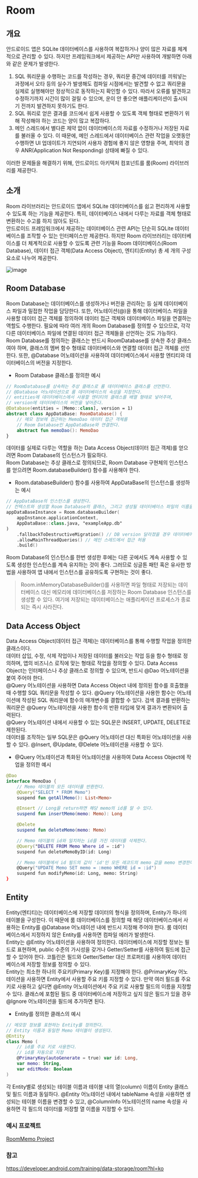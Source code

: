 # Room
## 개요
안드로이드 앱은 SQLite 데이터베이스를 사용하여 복잡하거나 양이 많은 자료를 체계적으로 관리할 수 있다. 하지만 프레임워크에서 제공하는 API만 사용하여 개발하면 아래와 같은 문제가 발생한다.

1.	SQL 쿼리문을 수행하는 코드를 작성하는 경우, 쿼리문 중간에 데이터를 끼워넣는 과정에서 오타 등의 실수가 발생해도 컴파일 시점에서는 발견할 수 없고 쿼리문을 실제로 실행해야만 정상적으로 동작하는지 확인할 수 있다. 따라서 오류를 발견하고 수정하기까지 시간이 많이 걸릴 수 있으며, 운이 안 좋으면 애플리케이션이 출시되기 전까지 발견하지 못하기도 한다.
2.	SQL 쿼리로 얻은 결과를 코드에서 쉽게 사용할 수 있도록 객체 형태로 변환하기 위해 작성해야 하는 코드는 양이 많고 복잡하다.
3.	메인 스레드에서 별다른 제약 없이 데이터베이스의 자료를 수정하거나 저장된 자료를 불러올 수 있다. 이 때문에, 메인 스레드에서 데이터베이스 관련 작업을 오랫동안 수행하면 UI 업데이트가 지연되어 사용자 경험에 좋지 않은 영향을 주며, 최악의 경우 ANR(Application Not Responding) 상태에 빠질 수 있다.   

이러한 문제들을 해결하기 위해, 안드로이드 아키텍처 컴포넌트를 룸(Room) 라이브러리를 제공한다.

## 소개
Room 라이브러리는 안드로이드 앱에서 SQLite 데이터베이스를 쉽고 편리하게 사용할 수 있도록 하는 기능을 제공한다. 특히, 데이터베이스 내에서 다루는 자료를 객체 형태로 변환하는 수고를 하지 않아도 된다.   
안드로이드 프레임워크에서 제공하는 데이터베이스 관련 API는 단순히 SQLite 데이터베이스를 조작할 수 있는 인터페이스만 제공한다. 하지만 Room 라이브러리는 데이터베이스를 더 체계적으로 사용할 수 있도록 관련 기능을 Room 데이터베이스(Room Database), 데이터 접근 객체(Data Access Object), 엔티티(Entity) 총 세 개의 구성요소로 나누어 제공한다.

![image](https://user-images.githubusercontent.com/50148363/202990416-2dbd1236-b11f-408f-abb5-060879b38355.png)

## Room Database
Room Database는 데이터베이스를 생성하거나 버전을 관리하는 등 실제 데이터베이스 파일과 밀접한 작업을 담당한다. 또한, 어노테이션(@)을 통해 데이터베이스 파일을 사용할 데이터 접근 객체를 정의하여 데이터 접근 객체와 데이터베이스 파일을 연결하는 역할도 수행한다. 필요에 따라 여러 개의 Room Database를 정의할 수 있으므로, 각각 다른 데이터베이스 파일에 연결된 데이터 접근 객체들을 선언하는 것도 가능하다.   
Room Database를 정의하는 클래스는 반드시 RoomDatabase를 상속한 추상 클래스여야 하며, 클래스의 멤버 함수 형태로 데이터베이스와 연결할 데이터 접근 객체를 선언한다. 또한, @Database 어노테이션을 사용하여 데이터베이스에서 사용할 엔티티와 데이터베이스의 버전을 지정한다.

* Room Database 클래스를 정의한 예시
``` kotlin
// RoomDatabase를 상속하는 추상 클래스로 룸 데이터베이스 클래스를 선언한다.
// @Database 어노테이션으로 룸 데이터베이스의 속성을 지정한다.
// entities에 데이터베이스에서 사용할 엔티티의 클래스를 배열 형태로 넣어주며, 
// version에 데이터베이스의 버전을 넣어준다.
@Database(entities = [Memo::class], version = 1)
abstract class AppDataBase: RoomDatabase() {
    // 메모 정보에 접근하는 MemoDao 데이터 접근 객체를
    // Room Database인 AppDataBase와 연결한다.
    abstract fun memoDao(): MemoDao
}
```

데이터를 실제로 다루는 역할을 하는 Data Access Object(데이터 접근 객체)를 얻으려면 Room Database의 인스턴스가 필요하다.   
Room Database는 추상 클래스로 정의되므로, Room Database 구현체의 인스턴스를 얻으려면 Room.databaseBuilder() 함수를 사용해야 한다.

* Room.databaseBuilder() 함수를 사용하여 AppDataBase의 인스턴스를 생성하는 예시
``` kotlin
// AppDataBase의 인스턴스를 생성한다.
// 컨텍스트와 생성할 Room Database의 클래스, 그리고 생성될 데이터베이스 파일의 이름을 지정한다.
appDataBaseInstance = Room.databaseBuilder(
    appInstance.applicationContext,
    AppDataBase::class.java, "exampleApp.db"
)
    .fallbackToDestructiveMigration() // DB version 달라졌을 경우 데이터베이스 초기화
    .allowMainThreadQueries() // 메인 스레드에서 접근 허용
    .build()    
```

Room Database의 인스턴스를 한번 생성한 후에는 다른 곳에서도 계속 사용할 수 있도록 생성한 인스턴스를 계속 유지하는 것이 좋다. 그러므로 싱글톤 패턴 혹은 유사한 방법을 사용하여 앱 내에서 인스턴스를 공유하도록 구현하는 것이 좋다.
> Room.inMemoryDatabaseBuilder()를 사용하면 파일 형태로 저장되는 데이터베이스 대신 메모리에 데이터베이스를 저장하는 Room Database 인스턴스를 생성할 수 있다. 여기에 저장되는 데이터베이스는 애플리케이션 프로세스가 종료되는 즉시 사라진다.

## Data Access Object
Data Access Object(데이터 접근 객체)는 데이터베이스를 통해 수행할 작업을 정의한 클래스이다.   
데이터 삽입, 수정, 삭제 작업이나 저장된 데이터를 불러오는 작업 등을 함수 형태로 정의하며, 앱의 비즈니스 로직에 맞는 형태로 작업을 정의할 수 있다.
Data Access Object는 인터페이스나 추상 클래스로 정의할 수 있으며, 반드시 @Dao 어노테이션을 붙여 주어야 한다.   
@Query 어노테이션을 사용하면 Data Access Object 내에 정의된 함수를 호출했을 때 수행할 SQL 쿼리문을 작성할 수 있다. @Query 어노테이션을 사용한 함수는 어노테이션에 작성된 SQL 쿼리문에 함수의 매개변수를 결합할 수 있다. 검색 결과를 반환하는 쿼리문은 @Query 어노테이션을 사용한 함수의 반환 타입에 맞게 결과가 변환되어 출력된다.   
@Query 어노테이션 내에서 사용할 수 있는 SQL문은 INSERT, UPDATE, DELETE로 제한된다.   
데이터를 조작하는 일부 SQL문은 @Query 어노테이션 대신 특화된 어노테이션을 사용할 수 있다. @Insert, @Update, @Delete 어노테이션을 사용할 수 있다.

* @Query 어노테이션과 특화된 어노테이션을 사용하여 Data Access Object에 작업을 정의한 예시
``` kotlin
@Dao
interface MemoDao {
    // Memo 테이블의 모든 데이터를 반환한다.
    @Query("SELECT * FROM Memo")
    suspend fun getAllMemo(): List<Memo>

    @Insert // Long을 return하면 해당 memo의 id를 알 수 있다.
    suspend fun insertMemo(memo: Memo): Long

    @Delete
    suspend fun deleteMemo(memo: Memo)

    // Memo 테이블의 id와 일치하는 id를 가진 데이터를 삭제한다.
    @Query("DELETE FROM Memo Where id = :id")
    suspend fun deleteMemoByID(id: Long)

    // Memo 테이블에서 id 필드의 값이 'id'인 모든 레코드의 memo 값을 memo 변경한다.
    @Query("UPDATE Memo SET memo = :memo WHERE id = :id")
    suspend fun modifyMemo(id: Long, memo: String)
}
```

## Entity
Entity(엔티티)는 데이터베이스에 저장할 데이터의 형식을 정의하며, Entity가 하나의 테이블을 구성한다. 이 때문에 룸 데이터베이스를 정의할 때 해당 데이터베이스에서 사용하는 Entity를 @Database 어노테이션 내에 반드시 지정해 주어야 한다. 룸 데이터베이스에서 지정하지 않은 Entity를 사용하면 컴파일 에러가 발생한다.   
Entity는 @Entity 어노테이션을 사용하여 정의한다. 데이터베이스에 저장할 정보는 필드로 표현하며, public 수준의 가시성을 갖거나 Getter/Setter를 사용하여 필드에 접근할 수 있어야 한다. 코틀린은 필드와 Getter/Setter 대신 프로퍼티를 사용하여 데이터 베이스에 저장할 정보를 정의할 수 있다.   
Entity는 최소한 하나의 주요키(Primary Key)를 지정해야 한다. @PrimaryKey 어노테이션을 사용하면 Entity에서 사용할 주요 키를 지정할 수 있다. 만약 여러 필드를 주요 키로 사용하고 싶다면 @Entity 어노테이션에서 주요 키로 사용할 필드의 이름을 지정할 수 있다. 클래스에 포함된 필드 중 데이터베이스에 저장하고 싶지 않은 필드가 있을 경우 @Ignore 어노테이션을 필드에 추가하면 된다.

* Entity를 정의한 클래스의 예시
``` kotlin
// 메모장 정보를 표현하는 Entity를 정의한다.
// Entity 이름과 동일한 Memo 테이블이 생성된다.
@Entity
class Memo (
    // id를 주요 키로 사용한다.
    // id를 자동으로 지정
    @PrimaryKey(autoGenerate = true) var id: Long,
    var memo: String,
    var editMode: Boolean
)
```
각 Entity별로 생성되는 테이블 이름과 테이블 내의 열(column) 이름이 Entity 클래스 및 필드 이름과 동일하다. @Entity 어노테이션 내에서 tableName 속성을 사용하면 생성되는 테이블 이름을 변경할 수 있고, @ColumnInfo 어노테이션의 name 속성을 사용하면 각 필드의 데이터를 저장할 열 이름을 지정할 수 있다.

### 예시 프로젝트
[RoomMemo Project](https://github.com/Lsh15/RoomMemo)

### 참고
https://developer.android.com/training/data-storage/room?hl=ko   

